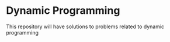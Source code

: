 # Dynamic Programming
This repository will have solutions to problems related to dynamic programming
